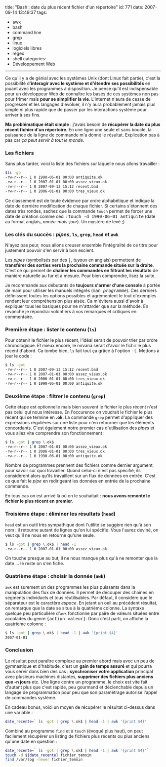 title: "Bash : date du plus récent fichier d'un répertoire"
id: 771
date: 2007-09-14 13:49:37
tags:
- awk
- bash
- command line
- grep
- linux
- logiciels libres
- regex
- shell
categories:
- Développement Web
---

Ce qu'il y a de génial avec les systèmes Unix (dont Linux fait partie), c'est la possibilité d'**interagir avec le système et d'étendre ses possibilités** en jouant avec les programmes à disposition. Je pense qu'il est indispensable pour un développeur Web de connaître les bases de ces systèmes non pas pour frimer mais **pour se simplifier la vie**.
L'Internet n'aura de cesse de progresser et les langages d'évoluer, il n'y aura probablement jamais plus simple ni plus rapide que de passer par les interactions système pour arriver à ses fins.

**Ma problématique était simple** : j'avais besoin de **récupérer la date du plus récent fichier d'un répertoire**. En une ligne une seule et sans boucle, la puissance de la ligne de commande m'a donné le résultat. Explication pas à pas car _ça peut servir à tout le monde_.
<!--more-->

### Les fichiers

Sans plus tarder, voici la liste des fichiers sur laquelle nous allons travailler :

```bash
$ls -go
-rw-r--r-- 1 0 1990-06-01 00:00 antiquite.ok
-rw-r--r-- 1 0 2007-01-01 00:00 assez_vieux.ok
-rw-r--r-- 1 0 2007-09-13 15:12 recent.bad
-rw-r--r-- 1 0 2006-01-01 00:00 tres_vieux.ok
```

Ce classement est de toute évidence par ordre alphabétique et indique la date de dernière modification de chaque fichier. Si certains s'étonnent des dates très rondes, sachez que la commande `touch` permet de forcer une date de création comme ceci : <kbd>touch -d 1990-06-01 antiquite</kbd> (date au format anglais, _année-mois-jour_). Un mystère de levé ;)

### Les clés du succès : _pipes_, `ls`, `grep`, `head` et `awk`

N'ayez pas peur, nous allons creuser ensemble l'intégralité de ce titre pour justement pouvoir s'en servir à bon escient.

Les _pipes_ (symbolisés par des <kbd>|</kbd>, _tuyaux_ en anglais) permettent de **transférer des sorties vers la prochaine commande située sur la droite**. C'est ce qui permet de **chaîner les commandes en filtrant les résultats** de manière naturelle au fur et à mesure. Pour bien comprendre, lisez la suite.

Je recommande aux débutants de **toujours s'armer d'une console** à portée de main pour utiliser les manuels intégrés (<kbd>man _programme_</kbd>). Ces derniers définissent toutes les options possibles et agrémentent le tout d'exemples rendant leur compréhension plus aisée.
Ca m'évitera aussi d'avoir à expliquer tous les basiques pour ne m'attarder que sur la méthode. En revanche je répondrai volontiers à vos remarques et critiques en commentaire.

### Première étape : lister le contenu (`ls`)

Pour obtenir le fichier le plus récent, l'idéal serait de pouvoir trier par ordre chronologique. Et mieux encore, le nirvana serait d'avoir le fichir le plus récent d'abord. Ca tombe bien, `ls` fait tout ça grâce à l'option <kbd>-t</kbd>. Mettons à jour le code :


```bash
$ ls -got
-rw-r--r-- 1 0 2007-09-13 15:12 recent.bad
-rw-r--r-- 1 0 2007-01-01 00:00 assez_vieux.ok
-rw-r--r-- 1 0 2006-01-01 00:00 tres_vieux.ok
-rw-r--r-- 1 0 1990-06-01 00:00 antiquite.ok
```

### Deuxième étape : filtrer le contenu (`grep`)

Cette étape est optionnelle mais bien souvent le fichier le plus récent n'est pas celui qui nous intéresse. En l'occurence on voudrait le fichier le plus récent qui se termine en **.ok**. La commande `grep` permet d'appliquer des expressions régulières sur une liste pour n'en retourner que les éléments concordants.
C'est également notre premier cas d'utilisation des _pipes_ et vous allez vite comprendre son fonctionnement :

```bash
$ ls -got | grep \.ok$
-rw-r--r-- 1 0 2007-01-01 00:00 assez_vieux.ok
-rw-r--r-- 1 0 2006-01-01 00:00 tres_vieux.ok
-rw-r--r-- 1 0 1990-06-01 00:00 antiquite.ok
```

Nombre de programmes prennent des fichiers comme dernier argument, pour savoir sur quoi travailler. Quand celui-ci n'est pas spécifié, ils considèrent alors qu'ils travaillent sur un flux de données en entrée. C'est ce que fait le _pipe_ en redirigeant les données en entrée de la prochaine commande.

En tous cas on est arrivé là où on le souhaitait : **nous avons remonté le fichier le plus récent en premier**.

### Troisième étape : éliminer les résultats (`head`)

`head` est un outil très sympathique dont l'utilité se suggère rien qu'à son nom : il retourne autant de lignes qu'on lui spécifie. Vous l'aurez deviné, on veut qu'il ne nous en retourne qu'une seule.

```bash
$ ls -got | grep \.ok$ | head -1
-rw-r--r-- 1 0 2007-01-01 00:00 assez_vieux.ok
```

On touche presque au but, il ne nous manque plus qu'à ne remonter que la date ... le reste on s'en fiche.

### Quatrième étape : choisir la donnée (`awk`)

`awk` est surement un des programmes les plus puissants dans la manipulation des flux de données. Il permet de découper des chaînes en segments individuels et tous réutilisables. Par défaut, il considère que le séparateur est le caractère _espace_. En jetant un oeil au précédent résultat, on remarque que la date se situe à la quatrième colonne.
La syntaxe quelque peu particulière d'`awk` fonctionne par paire de valeurs situées entre accolades du genre <kbd>{action valeur}</kbd>. Donc c'est parti, on affiche la quatrième colonne :

```bash
$ ls -got | grep \.ok$ | head -1 | awk '{print $4}'
2007-01-01
```

### Conclusion

Le résultat peut paraître complexe au premier abord mais avec un peu de gymnastique et d'habitude, c'est un **gain de temps assuré** et qui pourra vous servir dans bien des cas : **synchroniser votre application** principal avec plusieurs machines distantes, **supprimer des fichiers plus anciens que -n jours** etc.
Une ligne contre un programme, le choix est vite fait d'autant plus que c'est rapide, peu gourmand et déclenchable depuis un langage de programmation pour peu que son paramétrage autorise l'appel de commandes système.

En cadeau bonus, voici un moyen de récupérer le résultat ci-dessus dans une variable :

```bash
date_recente=` ls -got | grep \.ok$ | head -1 | awk '{print $4}'
```

Combiné au programme `find` et à `touch` (évoqué plus haut), on peut facilement récupérer un listing de fichiers plus récents ou plus anciens qu'une date en question :

```bash
date_recente=` ls -got | grep \.ok$ | head -1 | awk '{print $4}'`
touch -d ${date_recente} fichier_temoin
find /var/log -newer fichier_temoin
```
